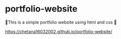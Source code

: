 # portfolio-website
💫This is a simple portfolio website using html and css 💫

https://chetana16032002.github.io/portfolio-website/
